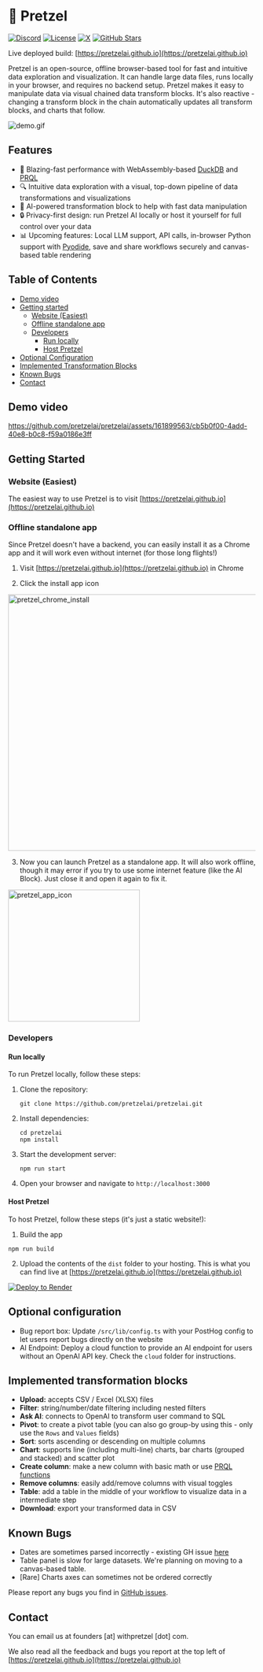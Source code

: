 # 🥨 Pretzel

[![Discord](https://img.shields.io/discord/1222658588791799849?logo=discord&label=discord)](https://discord.gg/CYMGh3KJ)
[![License](https://img.shields.io/github/license/pretzelai/pretzelai)](https://github.com/pretzelai/pretzelai/blob/main/LICENSE)
[![X](https://img.shields.io/twitter/follow/Pretzel_AI_?style=social)](https://twitter.com/Pretzel_AI_)
[![GitHub Stars](https://img.shields.io/github/stars/pretzelai/pretzelai?style=social)](https://github.com/pretzelai/pretzelai)

Live deployed build: [https://pretzelai.github.io](https://pretzelai.github.io)

Pretzel is an open-source, offline browser-based tool for fast and intuitive data exploration and visualization. It can handle large data files, runs locally in your browser, and requires no backend setup. Pretzel makes it easy to manipulate data via visual chained data transform blocks. It's also reactive - changing a transform block in the chain automatically updates all transform blocks, and charts that follow.

![demo.gif](https://github.com/pretzelai/pretzelai/assets/121360087/e7f20a16-b19c-4a29-b468-88d42eaa9b43)

## Features

- 🚀 Blazing-fast performance with WebAssembly-based [DuckDB](https://duckdb.org/) and [PRQL](https://prql-lang.org/)
- 🔍 Intuitive data exploration with a visual, top-down pipeline of data transformations and visualizations
- 🧠 AI-powered transformation block to help with fast data manipulation
- 🔒 Privacy-first design: run Pretzel AI locally or host it yourself for full control over your data
- 📊 Upcoming features: Local LLM support, API calls, in-browser Python support with [Pyodide](https://github.com/pyodide/pyodide), save and share workflows securely and canvas-based table rendering

## Table of Contents

- [Demo video](#demo-video)
- [Getting started](#getting-started)
  - [Website (Easiest)](#website-easiest)
  - [Offline standalone app](#offline-standalone-app)
  - [Developers](#developers)
    - [Run locally](#run-locally)
    - [Host Pretzel](#host-pretzel)
- [Optional Configuration](#optional-configuration)
- [Implemented Transformation Blocks](#implemented-transformation-blocks)
- [Known Bugs](#known-bugs)
- [Contact](#contact)

## Demo video

https://github.com/pretzelai/pretzelai/assets/161899563/cb5b0f00-4add-40e8-b0c8-f59a0186e3ff

## Getting Started

### Website (Easiest)

The easiest way to use Pretzel is to visit [https://pretzelai.github.io](https://pretzelai.github.io)

### Offline standalone app

Since Pretzel doesn't have a backend, you can easily install it as a Chrome app and it will work even without internet (for those long flights!)

1. Visit [https://pretzelai.github.io](https://pretzelai.github.io) in Chrome

2. Click the install app icon
<img width="521" alt="pretzel_chrome_install" src="https://github.com/pretzelai/pretzelai/assets/121360087/c6276699-5109-4e59-8bf5-2858c51cb4c3">

3. Now you can launch Pretzel as a standalone app. It will also work offline, though it may error if you try to use some internet feature (like the AI Block). Just close it and open it again to fix it.
<img width="268" alt="pretzel_app_icon" src="https://github.com/pretzelai/pretzelai/assets/121360087/cc13e552-d93a-4990-be22-1f6b5d906b15">

### Developers

#### Run locally

To run Pretzel locally, follow these steps:

1. Clone the repository:

   ```
   git clone https://github.com/pretzelai/pretzelai.git
   ```

2. Install dependencies:

   ```
   cd pretzelai
   npm install
   ```

3. Start the development server:

   ```
   npm run start
   ```

4. Open your browser and navigate to `http://localhost:3000`

#### Host Pretzel

To host Pretzel, follow these steps (it's just a static website!):

1. Build the app

```
npm run build
```

2. Upload the contents of the `dist` folder to your hosting. This is what you can find live at [https://pretzelai.github.io](https://pretzelai.github.io)

[![Deploy to Render](https://render.com/images/deploy-to-render-button.svg)](https://render.com/deploy)

## Optional configuration

- Bug report box: Update `/src/lib/config.ts` with your PostHog config to let users report bugs directly on the website
- AI Endpoint: Deploy a cloud function to provide an AI endpoint for users without an OpenAI API key. Check the `cloud` folder for instructions.

## Implemented transformation blocks

- **Upload:** accepts CSV / Excel (XLSX) files
- **Filter**: string/number/date filtering including nested filters
- **Ask AI**: connects to OpenAI to transform user command to SQL
- **Pivot**: to create a pivot table (you can also go group-by using this - only use the `Rows` and `Values` fields)
- **Sort**: sorts ascending or descending on multiple columns
- **Chart**: supports line (including multi-line) charts, bar charts (grouped and stacked) and scatter plot
- **Create column**: make a new column with basic math or use [PRQL functions](https://prql-lang.org/book/reference/declarations/functions.html)
- **Remove columns**: easily add/remove columns with visual toggles
- **Table**: add a table in the middle of your workflow to visualize data in a intermediate step
- **Download**: export your transformed data in CSV

## Known Bugs

- Dates are sometimes parsed incorrectly - existing GH issue [here](https://github.com/pretzelai/pretzelai/issues/23)
- Table panel is slow for large datasets. We're planning on moving to a canvas-based table.
- [Rare] Charts axes can sometimes not be ordered correctly

Please report any bugs you find in [GitHub issues](https://github.com/pretzelai/pretzelai). 

## Contact

You can email us at founders [at] withpretzel [dot] com.

We also read all the feedback and bugs you report at the top left of [https://pretzelai.github.io](https://pretzelai.github.io)
